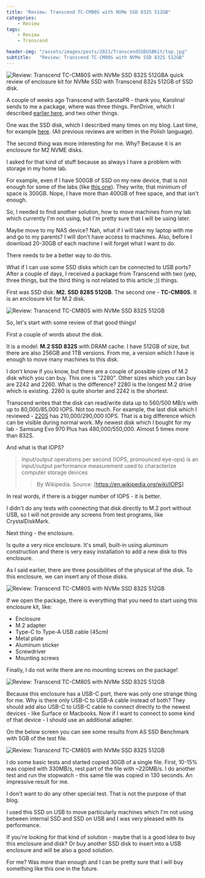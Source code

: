 ```yaml
---
title: "Review: Transcend TC-CM80S with NVMe SSD 832S 512GB"
categories:
    - Review
tags:
    - Review
    - Transcend

header-img: "/assets/images/posts/2021/TranscendSSDUSBKit/top.jpg"
subtitle:   "Review: Transcend TC-CM80S with NVMe SSD 832S 512GB"
---
```

![Review: Transcend TC-CM80S with NVMe SSD 832S 512GB](/assets/images/posts/2021/TranscendSSDUSBKit/top.jpg)A quick review of enclosure kit for NVMe SSD with Transcend 832s 512GB of SSD disk.

A couple of weeks ago Transcend with SarotaPR - thank you, Karolina! sends to me a package, where was three things. PenDrive, which I described [earlier here](https://www.piesik.me/2021/02/17/JetFlash890/), and two other things.

One was the SSD disk, which I described many times on my blog. Last time, for example [here](https://www.piesik.me/2020/11/23/Transcend-220S/). (All previous reviews are written in the Polish language).

The second thing was more interesting for me. Why? Because it is an enclosure for M2 NVME disks.

I asked for that kind of stuff because as always I have a problem with storage in my home lab.

For example, even if I have 500GB of SSD on my new device, that is not enough for some of the labs (like [this one](https://www.piesik.me/2021/02/23/DeploymentLab/#)). They write, that minimum of space is 300GB. Nope, I have more than 400GB of free space, and that isn't enough.

So, I needed to find another solution, how to move machines from my lab which currently I'm not using, but I'm pretty sure that I will be using later.

Maybe move to my NAS device? Nah, what if I will take my laptop with me and go to my parents? I will don't have access to machines. Also, before I download 20-30GB of each machine I will forget what I want to do.

There needs to be a better way to do this.

What if I can use some SSD disks which can be connected to USB ports? After a couple of days, I received a package from Transcend with two (yep, three things, but the third thing is not related to this article ;)) things.

First was SSD disk: **M2. SSD 828S 512GB**. The second one - **TC-CM80S**. It is an enclosure kit for M.2 disk.

![Review: Transcend TC-CM80S with NVMe SSD 832S 512GB](/assets/images/posts/2021/TranscendSSDUSBKit/02.jpg)

So, let's start with some review of that good things!

First a couple of words about the disk.

It is a model: **M.2 SSD 832S** with DRAM cache. I have 512GB of size, but there are also 256GB and 1TB versions. From me, a version which I have is enough to move many machines to this disk.

I don't know if you know, but there are a couple of possible sizes of M.2 disk which you can buy. This one is "2280". Other sizes which you can buy are 2242 and 2260. What is the difference? 2280 is the longest M.2 drive which is existing. 2260 is quite shorter and  2242 is the shortest.

Transcend writes that the disk can read/write data up to 560/500 MB/s with up to 80,000/85,000 IOPS. Not too much. For example, the last disk which I reviewed - [220S](https://www.piesik.me/2020/11/23/Transcend-220S/#) has 210,000/290,000 IOPS. That is a big difference which can be visible during normal work. My newest disk which I bought for my lab - Samsung Evo 970 Plus has 480,000/550,000. Almost 5 times more than 832S.

And what is that IOPS?

> Input/output operations per second (IOPS, pronounced eye-ops) is an input/output performance measurement used to characterize computer storage devices
>> By Wikipedia. Source: [https://en.wikipedia.org/wiki/IOPS]

In real words, if there is a bigger number of IOPS - it is better.

I didn't do any tests with connecting that disk directly to M.2 port without USB, so I will not provide any screens from test programs, like CrystalDiskMark.

Next thing - the enclosure.

Is quite a very nice enclosure. It's small, built-in using aluminum construction and there is very easy installation to add a new disk to this enclosure.

As I said earlier, there are three possibilities of the physical of the disk. To this enclosure, we can insert any of those disks.

![Review: Transcend TC-CM80S with NVMe SSD 832S 512GB](/assets/images/posts/2021/TranscendSSDUSBKit/01.png)

If we open the package, there is everything that you need to start using this enclosure kit, like:

* Enclosure
* M.2 adapter
* Type-C to Type-A USB cable (45cm)
* Metal plate
* Aluminum sticker
* Screwdriver
* Mounting screws

Finally, I do not write there are no mounting screws on the package!

![Review: Transcend TC-CM80S with NVMe SSD 832S 512GB](/assets/images/posts/2021/TranscendSSDUSBKit/01.jpg)

Because this enclosure has a USB-C port, there was only one strange thing for me. Why is there only USB-C to USB-A cable instead of both? They should add also USB-C to USB-C cable to connect directly to the newest devices - like Surface or Macbooks. Now if I want to connect to some kind of that device - I should use an additional adapter.

On the below screen you can see some results from AS SSD Benchmark with 5GB of the test file.

![Review: Transcend TC-CM80S with NVMe SSD 832S 512GB](/assets/images/posts/2021/TranscendSSDUSBKit/02.png)

I do some basic tests and started copied 30GB of a single file. First, 10-15% was copied with 330MB/s, rest part of the file with ~220MB/s. I do another test and run the stopwatch - this same file was copied in 130 seconds. An impressive result for me.

I don't want to do any other special test. That is not the purpose of that blog.

I used this SSD on USB to move particularly machines which I'm not using between internal SSD and SSD on USB and I was very pleased with its performance.

If you're looking for that kind of solution - maybe that is a good idea to buy this enclosure and disk? Or buy another SSD disk to insert into a USB enclosure and will be also a good solution.

For me? Was more than enough and I can be pretty sure that I will buy something like this one in the future.
